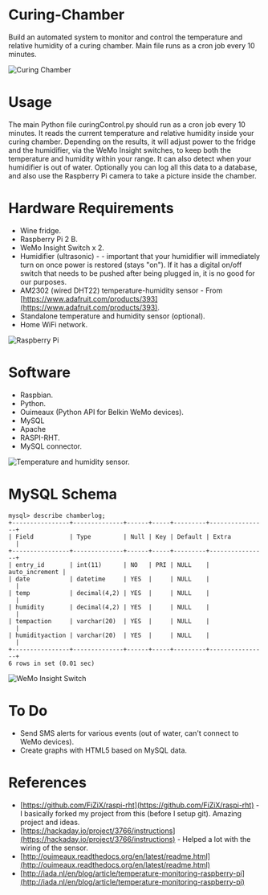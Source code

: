 # Curing-Chamber
Build an automated system to monitor and control the temperature and relative humidity of a curing chamber.  Main file runs as a cron job every 10 minutes.

![Curing Chamber](http://i.imgur.com/PM0CppD.jpg)

# Usage
The main Python file curingControl.py should run as a cron job every 10 minutes.  It reads the current temperature and relative humidity inside your curing chamber.  Depending on the results, it will adjust power to the fridge and the humidifier, via the WeMo Insight switches, to keep both the temperature and humidity within your range.  It can also detect when your humidifier is out of water.  Optionally you can log all this data to a database, and also use the Raspberry Pi camera to take a picture inside the chamber.

# Hardware Requirements
* Wine fridge.
* Raspberry Pi 2 B.
* WeMo Insight Switch x 2.
* Humidifier (ultrasonic) - - important that your humidifier will immediately turn on once power is restored (stays "on").  If it has a digital on/off switch that needs to be pushed after being plugged in, it is no good for our purposes.
* AM2302 (wired DHT22) temperature-humidity sensor - From [https://www.adafruit.com/products/393](https://www.adafruit.com/products/393).
* Standalone temperature and humidity sensor (optional).
* Home WiFi network.

![Raspberry Pi](http://imgur.com/HuszHjj.jpg)

# Software
* Raspbian.
* Python.
* Ouimeaux (Python API for Belkin WeMo devices).
* MySQL
* Apache
* RASPI-RHT.
* MySQL connector.

![Temperature and humidity sensor.](http://imgur.com/CggsLWZ.jpg)

# MySQL Schema
	mysql> describe chamberlog;
	+----------------+--------------+------+-----+---------+----------------+
	| Field          | Type         | Null | Key | Default | Extra          |
	+----------------+--------------+------+-----+---------+----------------+
	| entry_id       | int(11)      | NO   | PRI | NULL    | auto_increment |
	| date           | datetime     | YES  |     | NULL    |                |
	| temp           | decimal(4,2) | YES  |     | NULL    |                |
	| humidity       | decimal(4,2) | YES  |     | NULL    |                |
	| tempaction     | varchar(20)  | YES  |     | NULL    |                |
	| humidityaction | varchar(20)  | YES  |     | NULL    |                |
	+----------------+--------------+------+-----+---------+----------------+
	6 rows in set (0.01 sec)


![WeMo Insight Switch](http://i.imgur.com/k4dbe1n.png)

# To Do
* Send SMS alerts for various events (out of water, can't connect to WeMo devices).
* Create graphs with HTML5 based on MySQL data.

# References
* [https://github.com/FiZiX/raspi-rht](https://github.com/FiZiX/raspi-rht) - I basically forked my project from this (before I setup git).  Amazing project and ideas.
* [https://hackaday.io/project/3766/instructions](https://hackaday.io/project/3766/instructions) - Helped a lot with the wiring of the sensor.
* [http://ouimeaux.readthedocs.org/en/latest/readme.html](http://ouimeaux.readthedocs.org/en/latest/readme.html)
* [http://iada.nl/en/blog/article/temperature-monitoring-raspberry-pi](http://iada.nl/en/blog/article/temperature-monitoring-raspberry-pi)

